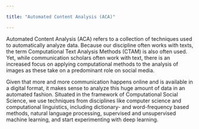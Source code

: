 ```yaml
---

title: "Automated Content Analysis (ACA)"

---
```




Automated Content Analysis (ACA) refers to a collection of techniques used to automatically analyze data. Because our discipline often works with texts, the term Computational Text Analysis Methods (CTAM) is also often used. Yet, while communication scholars often work with text, there is an increased focus on applying computational methods to the analysis of images as these take on a predominant role on social media.

Given that more and more communication happens online and is available in a digital format, it makes sense to analyze this huge amount of data in an automated fashion. Situated in the framework of Computational Social Science, we use techniques from disciplines like computer science and computational linguistics, including dictionary- and word-frequency based methods, natural language processing, supervised and unsupervised machine learning, and start experimenting with deep learning.
